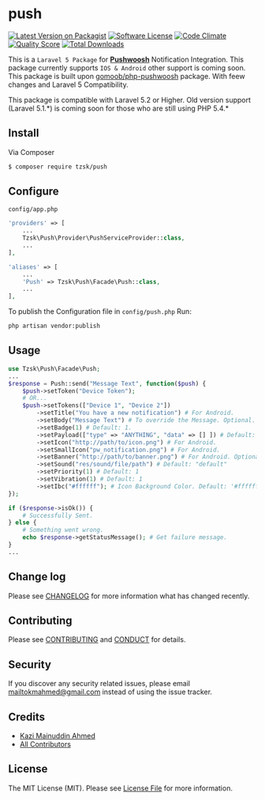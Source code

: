 # push

[![Latest Version on Packagist][ico-version]][link-packagist]
[![Software License][ico-license]](LICENSE.md)
[![Code Climate](https://codeclimate.com/github/tzsk/push/badges/gpa.svg)](https://codeclimate.com/github/tzsk/push)
[![Quality Score][ico-code-quality]][link-code-quality]
[![Total Downloads][ico-downloads]][link-downloads]

This is a `Laravel 5 Package` for [**Pushwoosh**](https://www.pushwoosh.com) Notification Integration. This package currently supports `IOS & Android` other support is coming soon. 
This package is built upon [gomoob/php-pushwoosh](https://github.com/gomoob/php-pushwoosh) package. With feew changes and Laravel 5 Compatibility.

This package is compatible with Laravel 5.2 or Higher. Old version support (Laravel 5.1.\*) is coming soon for those who are still using PHP 5.4.\*

## Install

Via Composer

``` bash
$ composer require tzsk/push
```

## Configure

` config/app.php `
```php
'providers' => [
    ...
    Tzsk\Push\Provider\PushServiceProvider::class,
    ...
],

'aliases' => [
    ...
    'Push' => Tzsk\Push\Facade\Push::class,
    ...
],
```

To publish the Configuration file in `config/push.php` Run:
```bash
php artisan vendor:publish
```

## Usage

``` php
use Tzsk\Push\Facade\Push;
...
$response = Push::send("Message Text", function($push) {
    $push->setToken("Device Token");
    # OR...
    $push->setTokens(["Device 1", "Device 2"])
        ->setTitle("You have a new notification") # For Android.
        ->setBody("Message Text") # To override the Message. Optional.
        ->setBadge(1) # Default: 1.
        ->setPayload(["type" => "ANYTHING", "data" => [] ]) # Default: []
        ->setIcon("http://path/to/icon.png") # For Android.
        ->setSmallIcon("pw_notification.png") # For Android.
        ->setBanner("http://path/to/banner.png") # For Android. Optional.
        ->setSound("res/sound/file/path") # Default: "default"
        ->setPriority(1) # Default: 1 
        ->setVibration(1) # Default: 1
        ->setIbc("#ffffff"); # Icon Background Color. Default: '#ffffff'
});

if ($response->isOk()) {
    # Successfully Sent.
} else {
    # Something went wrong.
    echo $response->getStatusMessage(); # Get failure message.
}
...
```

## Change log

Please see [CHANGELOG](CHANGELOG.md) for more information what has changed recently.

## Contributing

Please see [CONTRIBUTING](CONTRIBUTING.md) and [CONDUCT](CONDUCT.md) for details.

## Security

If you discover any security related issues, please email mailtokmahmed@gmail.com instead of using the issue tracker.

## Credits

- [Kazi Mainuddin Ahmed][link-author]
- [All Contributors][link-contributors]

## License

The MIT License (MIT). Please see [License File](LICENSE.md) for more information.

[ico-version]: https://img.shields.io/packagist/v/tzsk/push.svg?style=flat-square
[ico-license]: https://img.shields.io/badge/license-MIT-brightgreen.svg?style=flat-square
[ico-travis]: https://img.shields.io/travis/tzsk/push/master.svg?style=flat-square
[ico-scrutinizer]: https://img.shields.io/scrutinizer/coverage/g/tzsk/push.svg?style=flat-square
[ico-code-quality]: https://img.shields.io/scrutinizer/g/tzsk/push.svg?style=flat-square
[ico-downloads]: https://img.shields.io/packagist/dt/tzsk/push.svg?style=flat-square

[link-packagist]: https://packagist.org/packages/tzsk/push
[link-travis]: https://travis-ci.org/tzsk/push
[link-scrutinizer]: https://scrutinizer-ci.com/g/tzsk/push/code-structure
[link-code-quality]: https://scrutinizer-ci.com/g/tzsk/push
[link-downloads]: https://packagist.org/packages/tzsk/push
[link-author]: https://github.com/tzsk
[link-contributors]: ../../contributors